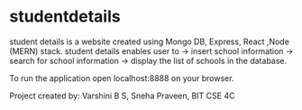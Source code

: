 # studentdetails
student details is a website created using Mongo DB, Express, React ,Node (MERN) stack.
student details enables user to
-> insert school information
-> search for school information
-> display the list of schools in the database.

To run the application open localhost:8888 on your browser.

Project created by:
Varshini B S,
Sneha Praveen,
BIT CSE 4C
